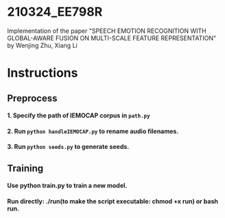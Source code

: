 # 210324_EE798R
Implementation of the paper "SPEECH EMOTION RECOGNITION WITH GLOBAL-AWARE FUSION ON MULTI-SCALE FEATURE REPRESENTATION" by Wenjing Zhu, Xiang Li

# Instructions

## Preprocess

#### 1. Specify the path of IEMOCAP corpus in `path.py`
#### 2. Run `python handleIEMOCAP.py` to rename audio filenames.
#### 3. Run `python seeds.py` to generate seeds.

## Training

#### Use python train.py to train a new model.

#### Run directly: ./run(to make the script executable: chmod +x run) or bash run.

